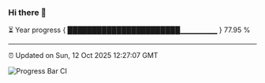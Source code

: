 ### Hi there 👋

⏳ Year progress { ███████████████████████▁▁▁▁▁▁▁ } 77.95 %

---

⏰ Updated on Sun, 12 Oct 2025 12:27:07 GMT

![Progress Bar CI](https://github.com/liununu/liununu/workflows/Progress%20Bar%20CI/badge.svg)
